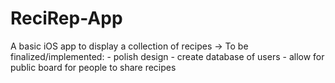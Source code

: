 # ReciRep-App
A basic iOS app to display a collection of recipes
-> To be finalized/implemented:
    - polish design
    - create database of users
    - allow for public board for people to share recipes
